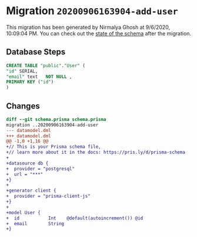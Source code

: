 # Migration `20200906163904-add-user`

This migration has been generated by Nirmalya Ghosh at 9/6/2020, 10:09:04 PM.
You can check out the [state of the schema](./schema.prisma) after the migration.

## Database Steps

```sql
CREATE TABLE "public"."User" (
"id" SERIAL,
"email" text   NOT NULL ,
PRIMARY KEY ("id")
)
```

## Changes

```diff
diff --git schema.prisma schema.prisma
migration ..20200906163904-add-user
--- datamodel.dml
+++ datamodel.dml
@@ -1,0 +1,16 @@
+// This is your Prisma schema file,
+// learn more about it in the docs: https://pris.ly/d/prisma-schema
+
+datasource db {
+  provider = "postgresql"
+  url = "***"
+}
+
+generator client {
+  provider = "prisma-client-js"
+}
+
+model User {
+  id           Int    @default(autoincrement()) @id
+  email        String
+}
```
